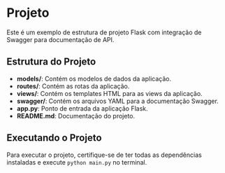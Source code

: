 # Projeto

Este é um exemplo de estrutura de projeto Flask com integração de Swagger para documentação de API.

## Estrutura do Projeto

- **models/**: Contém os modelos de dados da aplicação.
- **routes/**: Contém as rotas da aplicação.
- **views/**: Contém os templates HTML para as views da aplicação.
- **swagger/**: Contém os arquivos YAML para a documentação Swagger.
- **app.py**: Ponto de entrada da aplicação Flask.
- **README.md**: Documentação do projeto.

## Executando o Projeto

Para executar o projeto, certifique-se de ter todas as dependências instaladas e execute `python main.py` no terminal.
